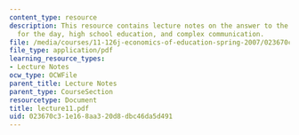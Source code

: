 ```yaml
---
content_type: resource
description: This resource contains lecture notes on the answer to the reading question
  for the day, high school education, and complex communication.
file: /media/courses/11-126j-economics-of-education-spring-2007/023670c31e168aa320d8dbc46da5d491_lecture11.pdf
file_type: application/pdf
learning_resource_types:
- Lecture Notes
ocw_type: OCWFile
parent_title: Lecture Notes
parent_type: CourseSection
resourcetype: Document
title: lecture11.pdf
uid: 023670c3-1e16-8aa3-20d8-dbc46da5d491
---
```

